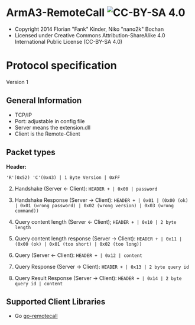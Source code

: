 ArmA3-RemoteCall ![CC-BY-SA 4.0](http://i.creativecommons.org/l/by-sa/3.0/88x31.png)
================

- Copyright 2014 Florian "Fank" Kinder, Niko "nano2k" Bochan
- Licensed under Creative Commons Attribution-ShareAlike 4.0 International Public License (CC-BY-SA 4.0)


# Protocol specification
Version 1

General Information
--------------------------

- TCP/IP
- Port: adjustable in config file
- Server means the extension.dll
- Client is the Remote-Client


Packet types
--------------------------

**Header:**

`'R'(0x52) 'C'(0x43) | 1 Byte Version | 0xFF`

2. Handshake (Server <- Client):
`HEADER + | 0x00 | password`

3. Handshake Response (Server -> Client):
`HEADER + | 0x01 | (0x00 (ok) | 0x01 (wrong password) | 0x02 (wrong version) | 0x03 (wrong command))`

4. Query content length (Server <- Client);
`HEADER + | 0x10 | 2 byte length`

5. Query content length response (Server -> Client):
`HEADER + | 0x11 | (0x00 (ok) | 0x01 (too short) | 0x02 (too long))`

6. Query (Server <- Client):
`HEADER + | 0x12 | content`

7. Query Response (Server -> Client):
`HEADER + | 0x13 | 2 byte query id`

8. Query Result Response (Server -> Client):
`HEADER + | 0x14 | 2 byte query id | content`

Supported Client Libraries
--------------------------

- Go [go-remotecall](https://github.com/nano2k/go-remotecall)
